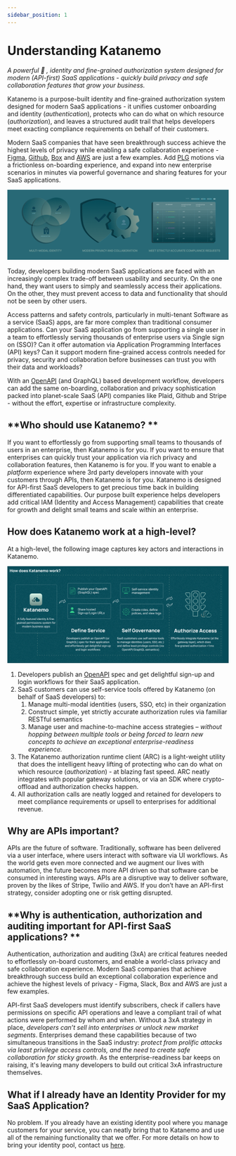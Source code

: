```yaml
---
sidebar_position: 1
---
```


# Understanding Katanemo

_A powerful 💪 , identity and fine-grained authorization system designed for modern (API-first) SaaS applications - quickly build privacy and safe collaboration features that grow your business._

Katanemo is a purpose-built identity and fine-grained authorization system designed for modern SaaS applications - it unifies customer onboarding and identity (_authentication_), protects who can do what on which resource (_authorization_), and leaves a structured audit trail that helps developers meet exacting compliance requirements on behalf of their customers. 

Modern SaaS companies that have seen breakthrough success achieve the highest levels of privacy while enabling a safe collaboration experience - [Figma](https://figma.com), [Github](https://github.com), [Box](https://box.com) and [AWS](https://aws.amazon.com) are just a few examples. Add [PLG](https://openviewpartners.com/product-led-growth/) motions via a frictionless on-boarding experience, and expand into new enterprise scenarios in minutes via powerful governance and sharing features for your SaaS applications.

![overview-2.png](..%2Fstatic%2Fimg%2Foverview-2.png)

Today, developers building modern SaaS applications are faced with an increasingly complex trade-off between usability and security. On the one hand, they want users to simply and seamlessly access their applications. On the other, they must prevent access to data and functionality that should not be seen by other users.

Access patterns and safety controls, particularly in multi-tenant Software as a service (SaaS) apps, are far more complex than traditional consumer applications. Can your SaaS application go from supporting a single user in a team to effortlessly serving thousands of enterprise users via Single sign on (SSO)? Can it offer automation via Application Programming Interfaces (API) keys? Can it support modern fine-grained access controls needed for privacy, security and collaboration before businesses can trust you with their data and workloads?

With an [OpenAPI](https://github.com/OAI/OpenAPI-Specification/blob/main/versions/3.0.1.md) (and GraphQL) based development workflow, developers can add the same on-boarding, collaboration and privacy sophistication packed into planet-scale SaaS (API) companies like Plaid, Github and Stripe - without the effort, expertise or infrastructure complexity.

## **Who should use Katanemo? **

If you want to effortlessly go from supporting small teams to thousands of users in an enterprise, then Katanemo is for you. If you want to ensure that enterprises can quickly trust your application via rich privacy and collaboration features, then Katanemo is for you. If you want to enable a _platform_ experience where 3rd party developers innovate with your customers through APIs, then Katanemo is for you. Katanemo is designed for API-first SaaS  developers to get precious time back in building differentiated capabilities. Our purpose built experience helps developers add critical IAM (Identity and Access Management) capabilities that create for growth and delight small teams and scale within an enterprise. 

## **How does Katanemo work at a high-level?**

At a high-level, the following image captures key actors and interactions in Katanemo.

![Overview.png](..%2Fstatic%2Fimg%2FOverview.png)

1. Developers publish an [OpenAPI](https://github.com/OAI/OpenAPI-Specification/blob/main/versions/3.0.1.md) spec and get delightful sign-up and login workflows for their SaaS application.
2. SaaS customers can use self-service tools offered by Katanemo (on behalf of SaaS developers) to:
    1. Manage multi-modal identities (users, SSO, etc) in their organization
    2. Construct simple, yet strictly accurate authorization rules via familiar RESTful semantics
    3. Manage user and machine-to-machine access strategies  – _without hopping between multiple tools or being forced to learn new concepts to achieve an exceptional enterprise-readiness experience._
3. The Katanemo authorization runtime client (ARC) is a light-weight utility that does the intelligent heavy lifting of protecting who can do what on which resource (_authorization_) - at blazing fast speed. ARC neatly integrates with popular gateway solutions, or via an SDK where crypto-offload and authorization checks happen.
4. All authorization calls are neatly logged and retained for developers to meet compliance requirements or upsell to enterprises for additional revenue.

## **Why are APIs important?**

APIs are the future of software. Traditionally, software has been delivered via a user interface, where users interact with software via UI workflows. As the world gets even more connected and we augment our lives with automation, the future becomes more API driven so that software can be consumed in interesting ways. APIs are a disruptive way to deliver software, proven by the likes of Stripe, Twilio and AWS. If you don’t have an API-first strategy, consider adopting one or risk getting disrupted.

## **Why is authentication, authorization and auditing important for API-first SaaS applications? **

Authentication, authorization and auditing (3xA) are critical features needed to effortlessly on-board customers, and enable a world-class privacy and safe collaboration experience. Modern SaaS companies that achieve breakthrough success build an exceptional collaboration experience and achieve the highest levels of privacy - Figma, Slack, Box and AWS are just a few examples.

API-first SaaS developers must identify subscribers, check if callers have permissions on specific API operations and leave a compliant trail of what actions were performed by whom and when. Without a 3xA strategy in place, _developers can’t sell into enterprises or unlock new market segments_. Enterprises demand these capabilities because of two simultaneous transitions in the SaaS industry: _protect from prolific attacks via least privilege access controls, and the need to create safe collaboration for sticky growth_. As the enterprise-readiness bar keeps on raising, it's leaving many developers to build out critical 3xA infrastructure themselves.


## **What if I already have an Identity Provider for my SaaS Application?**

No problem. If you already have an existing identity pool where you manage customers for your service, you can neatly bring that to Katanemo and use all of the remaining functionality that we offer. For more details on how to bring your identity pool, contact us [here](http://www.katanemo.com/talk-to-an-expert).
